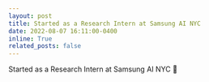 ```yaml
---
layout: post
title: Started as a Research Intern at Samsung AI NYC
date: 2022-08-07 16:11:00-0400
inline: True
related_posts: false
---
```


Started as a Research Intern at Samsung AI NYC :rocket:
